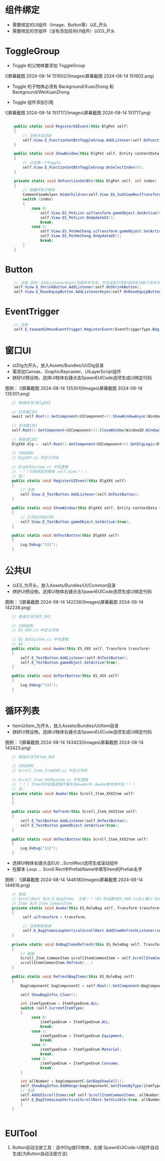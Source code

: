 # 组件绑定

- 需要绑定的UI组件（Image、Button等）以E_开头
- 需要绑定的空组件（没有添加任何UI组件）以EG_开头

# ToggleGroup

- Toggle 的父物体要添加 ToggleGroup

![屏幕截图 2024-08-14 151602](Images\屏幕截图 2024-08-14 151602.png)

- Toggle 的子物体必须有 Background/XuanZhong 和 Background/WeiXuanZhong

- Toggle 组件添加引用

![屏幕截图 2024-08-14 151717](Images\屏幕截图 2024-08-14 151717.png)

```C#

    public static void RegisterUIEvent(this DlgPet self)
    {
        // 注册点击回调
        self.View.E_FunctionSetBtnToggleGroup.AddListener(self.OnFunctionSetBtn);
    }

    public static void ShowWindow(this DlgPet self, Entity contextData = null)
    {
        // 点击第一个Toggle
        self.View.E_FunctionSetBtnToggleGroup.OnSelectIndex(0);
    }

    private static void OnFunctionSetBtn(this DlgPet self, int index)
    {
        // 隐藏所有子物体
        CommonViewHelper.HideChildren(self.View.EG_SubViewRectTransform);
        switch (index)
        {
            case 0:
                self.View.ES_PetList.uiTransform.gameObject.SetActive(true);
                self.View.ES_PetList.OnUpdateUI();
                break;
            case 1:
                self.View.ES_PetHeCheng.uiTransform.gameObject.SetActive(true);
                self.View.ES_PetHeCheng.OnUpdateUI();
                break;
        }
    }
```

# Button

```C#
    // 注册 区别：AddListenerAsync注册异步方法，方法没执行完的话所有注册了异步方法的按钮点击无效
    self.View.E_ShrinkButton.AddListener(self.OnShrinkButton);
    self.View.E_RoseEquipButton.AddListenerAsync(self.OnRoseEquipButton);
```

# EventTrigger

```C#
    // 注册
    self.E_YaoGanDiMoveEventTrigger.RegisterEvent(EventTriggerType.BeginDrag, (pdata) => { self.BeginDrag(pdata as PointerEventData); });
```

# 窗口UI

- 以Dlg为开头，放入Assets/Bundles/UI/Dlg目录
- 需添加Canvas、GraphicRaycaster、UILayerScript组件
- 拼好UI预设物，选择UI物体右键点击SpawnEUICode选项生成UI绑定代码

图例：
![屏幕截图 2024-08-14 135301](Images\屏幕截图 2024-08-14 135301.png)

```C#
   // 假设UI名为DlgXXX
    
   // 打开窗口UI
   await self.Root().GetComponent<UIComponent>().ShowWindowAsync(WindowID.WindowID_XXX);
   
   // 关闭窗口UI
   self.Root().GetComponent<UIComponent>().CloseWindow(WindowID.WindowID_XXX);
   
   // 获取窗口UI
   DlgXXX dlg =  self.Root().GetComponent<UIComponent>().GetDlgLogic<DlgXXX>();
   
   // 代码结构
   // DlgXXX.cs 中定义字段
   
   // DlgXXXSystem.cs 中写逻辑
   // ！！！引用绑定的物体 self.View！！！
   // 如：
   public static void RegisterUIEvent(this DlgXXX self)
   {
       // 注册
       self.View.E_TestButton.AddListener(self.OnTestButton);
   }

   public static void ShowWindow(this DlgXXX self, Entity contextData = null)
   {
       // 打开UI时执行的
       self.View.E_TestButton.gameObject.SetActive(true);
   }
   
   public static void OnTestButton(this DlgXXX self)
   {
       Log.Debug("111");
   }
```

# 公共UI

- 以ES_为开头，放入Assets/Bundles/UI/Common目录
- 拼好UI预设物，选择UI物体右键点击SpawnEUICode选项生成UI绑定代码

图例：
![屏幕截图 2024-08-14 142238](Images\屏幕截图 2024-08-14 142238.png)

```C#
   // 假设UI名为ES_XXX
    
   // 代码结构
   // ES_XXX.cs 中定义字段
   
   // ES_XXXSystem.cs 中写逻辑
   // 如：
   public static void Awake(this ES_XXX self, Transform transform)
   {
       self.E_TestButton.AddListener(self.OnTestButton);
       self.E_TestButton.gameObject.SetActive(true);
   }

   public static void OnTestButton(this ES_XXX self)
   {
       Log.Debug("111");
   }
```

# 循环列表

- Item以Item_为开头，放入Assets/Bundles/UI/Item目录
- 拼好UI预设物，选择UI物体右键点击SpawnEUICode选项生成UI绑定代码

图例：
![屏幕截图 2024-08-14 143423](Images\屏幕截图 2024-08-14 143423.png)

```C#
   // 假设UI名为Item_XXX
    
   // 代码结构
   // Scroll_Item_ItemXXX.cs 中定义字段
   
   // Scroll_Item_XXXSystem.cs 中写逻辑
   // ！！！ Item中的初始逻辑不要写在Awake中，Awake暂时用不到！！！
   // 如：
   private static void Awake(this Scroll_Item_XXXItem self)
   {
   }

   public static void Refresh(this Scroll_Item_XXXItem self)
   {
       self.E_TestButton.AddListener(self.OnTestButton);
       self.E_TestButton.gameObject.SetActive(true);
   }
   
   public static void OnTestButton(this Scroll_Item_XXXItem self)
   {
       Log.Debug("111");
   }
```

- 选择UI物体右键点击EUI/...ScrollRect选项生成滚动组件
- 在脚本 Loop ... Scroll Rect中PrefabName中填写Item的Prefab名字

图例：
![屏幕截图 2024-08-14 144618](Images\屏幕截图 2024-08-14 144618.png)

```C#
   // 假设
   // ScrollRect 名为 E_BagItems  注意！！！ES 的话要在ES_XXX.cs加上接口 IUILogic ！！！
   // Item 名为 Item_CommonItem
   private static void Awake(this ES_RoleBag self, Transform transform)
   {
        self.uiTransform = transform;

        // 注册刷新回调
        self.E_BagItemsLoopVerticalScrollRect.AddItemRefreshListener(self.OnBagItemsRefresh);
   }
   
   private static void OnBagItemsRefresh(this ES_RoleBag self, Transform transform, int index)
   {
       // 刷新
       Scroll_Item_CommonItem scrollItemCommonItem = self.ScrollItemCommonItems[index].BindTrans(transform);
       scrollItemCommonItem.Refresh(...)
   }
   
   public static void RefreshBagItems(this ES_RoleBag self)
   {
       BagComponentC bagComponentC = self.Root().GetComponent<BagComponentC>();

       self.ShowBagInfos.Clear();

       int itemTypeEnum = ItemTypeEnum.ALL;
       switch (self.CurrentItemType)
       {
            case 0:
                itemTypeEnum = ItemTypeEnum.ALL;
                break;
            case 1:
                itemTypeEnum = ItemTypeEnum.Equipment;
                break;
            case 2:
                itemTypeEnum = ItemTypeEnum.Material;
                break;
            case 3:
                itemTypeEnum = ItemTypeEnum.Consume;
                break;
       }

       int allNumber = bagComponentC.GetBagShowCell();
       self.ShowBagInfos.AddRange(bagComponentC.GetItemsByType(itemTypeEnum));
       // 生成
       self.AddUIScrollItems(ref self.ScrollItemCommonItems, allNumber);
       self.E_BagItemsLoopVerticalScrollRect.SetVisible(true, allNumber);
       }
   }
   
```
# EUITool
1. Button自动注册工具：选中Dlg或ES物体，右键 SpawnEUICode-UI组件自动生成(为Button自动注册方法)
